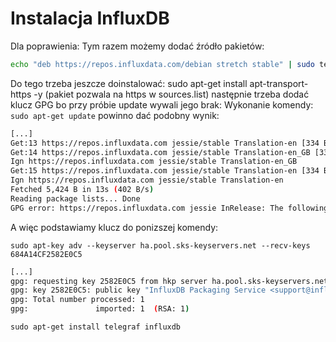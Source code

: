 # Instalacja InfluxDB

Dla poprawienia: Tym razem możemy dodać źródło pakietów:

```bash
echo "deb https://repos.influxdata.com/debian stretch stable" | sudo tee -a /etc/apt/sources.list.d/influxdb.list
```

Do tego trzeba jeszcze doinstalować: sudo apt-get install apt-transport-https -y (pakiet pozwala na https w sources.list)
następnie trzeba dodać klucz GPG bo przy próbie update wywali jego brak:
Wykonanie komendy: `sudo apt-get update` powinno dać podobny wynik:

```bash
[...]
Get:13 https://repos.influxdata.com jessie/stable Translation-en [334 B]
Get:14 https://repos.influxdata.com jessie/stable Translation-en_GB [337 B]
Ign https://repos.influxdata.com jessie/stable Translation-en_GB
Get:15 https://repos.influxdata.com jessie/stable Translation-en [334 B]
Ign https://repos.influxdata.com jessie/stable Translation-en
Fetched 5,424 B in 13s (402 B/s)
Reading package lists... Done
GPG error: https://repos.influxdata.com jessie InRelease: The following signatures couldn't be verified because the public key is not available: NO_PUBKEY 684A14CF2582E0C5
```

A więc podstawiamy klucz do ponizszej komendy:

`sudo apt-key adv --keyserver ha.pool.sks-keyservers.net --recv-keys 684A14CF2582E0C5`

```bash
[...]
gpg: requesting key 2582E0C5 from hkp server ha.pool.sks-keyservers.net
gpg: key 2582E0C5: public key "InfluxDB Packaging Service <support@influxdb.com>" imported
gpg: Total number processed: 1
gpg:               imported: 1  (RSA: 1)
```

`sudo apt-get install telegraf influxdb`